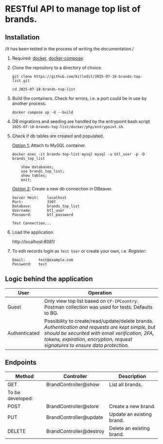 # RESTful API to manage top list of brands.

## Installation
/It has been tested in the process of writing the documentation./

1. Required: [docker](https://docs.docker.com/engine/install/), [docker-compose](https://docs.docker.com/compose/install/linux/#install-the-plugin-manually).

2. Clone the repository to a directory of choice.

    ```
    git clone https://github.com/killedit/2025-07-18-brands-top-list.git
    ```
    ```
    cd 2025-07-18-brands-top-list
    ```

2. Build the containers. Check for errors, i.e. a port could be in use by another process.

    ```
    docker compose up -d --build
    ```

3. DB migrations and seeding are handled by the entrypoint bash script `2025-07-18-brands-top-list/docker/php/entrypoint.sh`.

4. Check if db tables are created and populated.

    <u>Option 1:</u> Attach to MySQL container.

    ```
    docker exec -it brands-top-list-mysql mysql -u btl_user -p -D brands_top_list

        show databases;
        use brands_top_list;
        show tables;
        exit;
    ```
    
    <u>Option 2:</u> Create a new db connection in DBeaver.

    ```
    Server Host:    localhost
    Port:           3307
    Database:       brands_top_list
    Username:       btl_user
    Password:       btl_password

    Test Connection...
    ```

5. Load the application.

    http://localhost:8081/

6. To edit records login as `Test User` or create your own, i.e. <em>Register</em>:

    ```
    Email:      test@example.com
    Password:   test
    ```

## Logic behind the application

User | Operation
--|--
Guest | Only view top list based on `CF-IPCountry`. Postman collection was used for tests. Defaults to BG.
Authenticated | Possibility to create/read/update/delete brands.</br><em>Authentication and requests are kept simple, but should be securited with email verification, 2FA, tokens, expiration, encryption, request signatures to ensure data protection.</em>

## Endpoints
Method | Controller | Description
--|--|--
GET | BrandController@show | List all brands.
To be developed: | |
POST | BrandController@store | Create a new brand.
PUT | BrandController@update | Update an existing brand.
DELETE | BrandController@destroy | Delete an existing brand.



    
